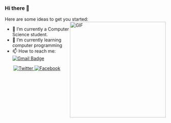 ### Hi there 👋

<!--
**lanceranara13/lanceranara13** is a ✨ _special_ ✨ repository because its `README.md` (this file) appears on your GitHub profile.
-->
Here are some ideas to get you started:
<img align="right" alt="GIF" height="300px" src="https://media.giphy.com/media/du3J3cXyzhj75IOgvA/giphy.gif" />
- 🔭 I’m currently a Computer Science student.
- 🌱 I’m currently learning computer programming
- 📫 How to reach me:
[![Gmail Badge](https://img.shields.io/badge/-lance-c14438?style=social&logo=Gmail&logoColor=red&link=mailto:ranaralance13@gmail.com)](mailto:ranaralance13@gmail.com) 
<!--
![image](https://github.com/saadeghi/saadeghi/blob/master/dino.gif)
-->
<p align="center">
  <a href="https://twitter.com/lanceranara13" target="_blank">
    <img src="https://img.shields.io/badge/twitter-%231DA1F2.svg?&style=for-the-badge&logo=twitter&logoColor=white&color=071A2C" alt="Twitter"/>
  </a>
  <a href="https://www.facebook.com/lanceranara13/" target="_blank">
    <img src="https://img.shields.io/badge/facebook-%231877F2.svg?&style=for-the-badge&logo=facebook&logoColor=white&color=071A2C" alt="Facebook"/>
  </a>
</p>
